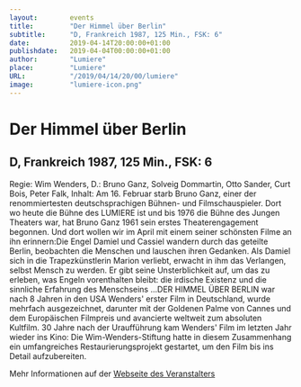 ```yaml
---
layout:        events
title:         "Der Himmel über Berlin"
subtitle:      "D, Frankreich 1987, 125 Min., FSK: 6"
date:          2019-04-14T20:00:00+01:00
publishdate:   2019-04-04T00:00:00+01:00
author:        "Lumiere"
place:         "Lumiere"
URL:           "/2019/04/14/20/00/lumiere"
image:         "lumiere-icon.png"
---
```


Der Himmel über Berlin
===========

D, Frankreich 1987, 125 Min., FSK: 6
-----------

Regie: Wim Wenders, D.: Bruno Ganz, Solveig Dommartin, Otto Sander, Curt Bois, Peter Falk, Inhalt: Am 16. Februar starb Bruno Ganz, einer der renommiertesten deutschsprachigen Bühnen- und Filmschauspieler. Dort wo heute die Bühne des LUMIERE ist und bis 1976 die Bühne des Jungen Theaters war, hat Bruno Ganz 1961 sein erstes Theaterengagement begonnen. Und dort wollen wir im April mit einem seiner schönsten Filme an ihn erinnern:Die Engel Damiel und Cassiel wandern durch das geteilte Berlin, beobachten die Menschen und lauschen ihren Gedanken. Als Damiel sich in die Trapezkünstlerin Marion verliebt, erwacht  in ihm das Verlangen, selbst Mensch zu werden. Er gibt seine Unsterblichkeit auf, um das zu erleben, was Engeln vorenthalten bleibt: die irdische Existenz und die sinnliche Erfahrung des Menschseins ...DER HIMMEL ÜBER BERLIN war nach 8 Jahren in den USA Wenders' erster Film in Deutschland, wurde mehrfach ausgezeichnet, darunter mit der Goldenen Palme von Cannes und dem Europäischen Filmpreis und avancierte weltweit zum absoluten Kultfilm. 30 Jahre nach der Uraufführung kam Wenders' Film im letzten Jahr wieder ins Kino:  Die Wim-Wenders-Stiftung hatte in diesem Zusammenhang ein umfangreiches Restaurierungsprojekt gestartet, um den Film bis ins Detail aufzubereiten. 

Mehr Informationen auf der [Webseite des Veranstalters](http://www.lumiere.de/19/04/himmel.htm)
